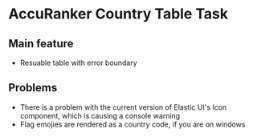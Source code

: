# AccuRanker Country Table Task
## Main feature
* Resuable table with error boundary

## Problems
* There is a problem with the current version of Elastic UI's Icon component, which is causing a console warning
* Flag emojies are rendered as a country code, if you are on windows
